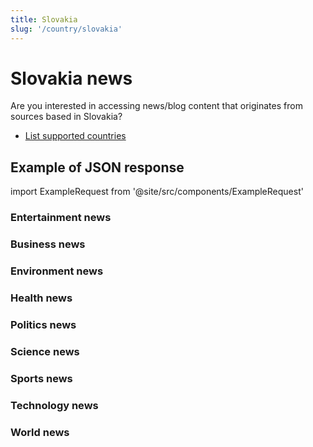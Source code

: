 ```yaml
---
title: Slovakia
slug: '/country/slovakia'
---
```


# Slovakia news

Are you interested in accessing news/blog content that originates from sources based in Slovakia?

- [List supported countries](/get-articles/countries)

## Example of JSON response

import ExampleRequest from '@site/src/components/ExampleRequest'

### Entertainment news
<ExampleRequest url="https://api.apitube.io/v1/news/articles?limit=2&category=news/Arts_and_Entertainment&country=sk"></ExampleRequest>

### Business news
<ExampleRequest url="https://api.apitube.io/v1/news/articles?limit=2&category=news/Business&country=sk"></ExampleRequest>

### Environment news
<ExampleRequest url="https://api.apitube.io/v1/news/articles?limit=2&category=news/Environment&country=sk"></ExampleRequest>

### Health news
<ExampleRequest url="https://api.apitube.io/v1/news/articles?limit=2&category=news/Health&country=sk"></ExampleRequest>

### Politics news
<ExampleRequest url="https://api.apitube.io/v1/news/articles?limit=2&category=news/Politics&country=sk"></ExampleRequest>

### Science news
<ExampleRequest url="https://api.apitube.io/v1/news/articles?limit=2&category=news/Science&country=sk"></ExampleRequest>

### Sports news
<ExampleRequest url="https://api.apitube.io/v1/news/articles?limit=2&category=news/Sports&country=sk"></ExampleRequest>

### Technology news
<ExampleRequest url="https://api.apitube.io/v1/news/articles?limit=2&category=news/Technology&country=sk"></ExampleRequest>

### World news
<ExampleRequest url="https://api.apitube.io/v1/news/articles?limit=2&category=news/World&country=sk"></ExampleRequest>
